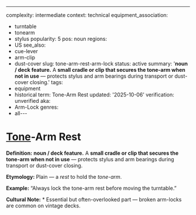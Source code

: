 ---
complexity: intermediate
context: technical
equipment_association:
- turntable
- tonearm
- stylus
popularity: 5
pos: noun
regions:
- US
see_also:
- cue-lever
- arm-clip
- dust-cover
slug: tone-arm-rest-arm-lock
status: active
summary: '**noun / deck feature.** A **small cradle or clip that secures the tone-arm
  when not in use** — protects stylus and arm bearings during transport or dust-cover
  closing.'
tags:
- equipment
- historical
term: Tone-Arm Rest
updated: '2025-10-06'
verification: unverified
aka:
- Arm-Lock
genres:
- all---

# [Tone](../t/tone-arm.md)-Arm Rest

**Definition:** **noun / deck feature.** A **small cradle or clip that secures the tone-arm when not in use** — protects stylus and arm bearings during transport or dust-cover closing.

**Etymology:** Plain — a *rest* to hold the *tone-arm*.

**Example:** “Always lock the tone-arm rest before moving the turntable.”

**Cultural Note:** * Essential but often-overlooked part — broken arm-locks are common on vintage decks.

